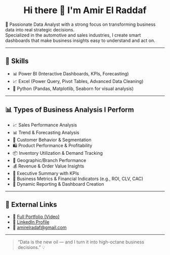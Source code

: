 
<h1 align="center">Hi there 👋 I'm Amir El Raddaf</h1>

🚀 Passionate Data Analyst with a strong focus on transforming business data into real strategic decisions.  
Specialized in the automotive and sales industries, I create smart dashboards that make business insights easy to understand and act on.

---

## 🔧 Skills

- 📊 Power BI (Interactive Dashboards, KPIs, Forecasting)
- 📈 Excel (Power Query, Pivot Tables, Advanced Data Cleaning)
- 🐍 Python (Pandas, Matplotlib, Seaborn for visual analysis)

---

## 📊 Types of Business Analysis I Perform

- 📈 Sales Performance Analysis  
- 📊 Trend & Forecasting Analysis  
- 👥 Customer Behavior & Segmentation  
- 🛍️ Product Performance & Profitability  
- 📦 Inventory Utilization & Demand Tracking  
- 📍 Geographic/Branch Performance  
- 💰 Revenue & Order Value Insights  
- 🎯 Executive Summary with KPIs  
- 🧮 Business Metrics & Financial Indicators (e.g., ROI, CLV, CAC)  
- 📂 Dynamic Reporting & Dashboard Creation

---

## 🔗 External Links

- 📄 [Full Portfolio (Video)](https://drive.google.com/file/d/1IWIAyaUbNOq0zWXBg5SQexfTDJx6-oSA/view?usp=sharing)  
- 💼 [LinkedIn Profile](https://www.linkedin.com/in/amirelraddaf/)  
- 📧 amirelradaf@gmail.com  

---

> “Data is the new oil — and I turn it into high-octane business decisions.” 💡

